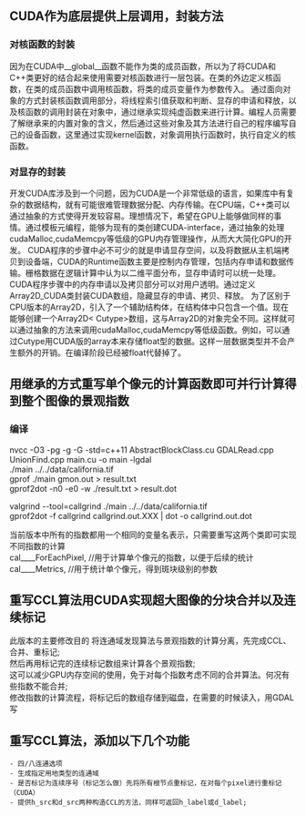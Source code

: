 ## CUDA作为底层提供上层调用，封装方法
### 对核函数的封装
因为在CUDA中__global__函数不能作为类的成员函数，所以为了将CUDA和C++类更好的结合起来使用需要对核函数进行一层包装。在类的外边定义核函数，在类的成员函数中调用核函数，将类的成员变量作为参数传入。
通过面向对象的方式封装核函数调用部分，将线程索引值获取和判断、显存的申请和释放，以及核函数的调用封装在对象中，通过继承实现纯虚函数来进行计算。编程人员需要了解继承来的内置对象的含义，然后通过这些对象及其方法进行自己的程序编写自己的设备函数，这里通过实现kernel函数，对象调用执行函数时，执行自定义的核函数。
### 对显存的封装
开发CUDA库涉及到一个问题，因为CUDA是一个非常低级的语言，如果库中有复杂的数据结构，就有可能很难管理数据分配、内存传输。在CPU端，C++类可以通过抽象的方式使得开发较容易。理想情况下，希望在GPU上能够做同样的事情。通过模板元编程，能够为现有的类创建CUDA-interface，通过抽象的处理cudaMalloc,cudaMemcpy等低级的GPU内存管理操作，从而大大简化GPU的开发。
CUDA程序的步骤中必不可少的就是申请显存空间，以及将数据从主机端拷贝到设备端，CUDA的Runtime函数主要是控制内存管理，包括内存申请和数据传输。栅格数据在逻辑计算中认为以二维平面分布，显存申请时可以统一处理。CUDA程序步骤中的内存申请以及拷贝部分可以对用户透明。通过定义Array2D_CUDA类封装CUDA数组，隐藏显存的申请、拷贝、释放。
为了区别于CPU版本的Array2D，引入了一个辅助结构体，在结构体中只包含一个值。现在能够创建一个Array2D< Cutype<T>>数组，这与Array2D<T>的对象完全不同。这样就可以通过抽象的方法来调用cudaMalloc,cudaMemcpy等低级函数。例如，可以通过Cutype<float>用CUDA版的array本来存储float型的数据。这样一层数据类型并不会产生额外的开销。在编译阶段已经被float代替掉了。  

## 用继承的方式重写单个像元的计算函数即可并行计算得到整个图像的景观指数
### 编译  
nvcc -O3 -pg -g -G -std=c++11 AbstractBlockClass.cu GDALRead.cpp UnionFind.cpp main.cu -o main -lgdal  
./main ../../data/california.tif  
gprof ./main gmon.out > result.txt  
gprof2dot -n0 -e0 -w ./result.txt > result.dot  


valgrind --tool=callgrind ./main ../../data/california.tif  
gprof2dot -f callgrind callgrind.out.XXX | dot -o callgrind.out.dot  

当前版本中所有的指数都用一个相同的变量名表示，只需要重写这两个类即可实现不同指数的计算  
						cal____ForEachPixel,	//用于计算单个像元的指数，以便于后续的统计
						cal____Metrics, 		//用于统计单个像元，得到斑块级别的参数


## 重写CCL算法用CUDA实现超大图像的分块合并以及连续标记   

此版本的主要修改目的
将连通域发现算法与景观指数的计算分离，先完成CCL、合并、重标记;  
然后再用标记完的连续标记数组来计算各个景观指数;  
这可以减少GPU内存空间的使用，免于对每个指数考虑不同的合并算法。何况有些指数不能合并;  
修改指数的计算流程，将标记后的数组存储到磁盘，在需要的时候读入，用GDAL写  


重写CCL算法，添加以下几个功能  
----
	- 四/八连通选项  
	- 生成指定用地类型的连通域  
	- 是否标记为连续序号（标记怎么做）先将所有根节点重标记，在对每个pixel进行重标记（CUDA）  
	- 提供h_src和d_src两种构造CCL的方法，同样可返回h_label或d_label;  
